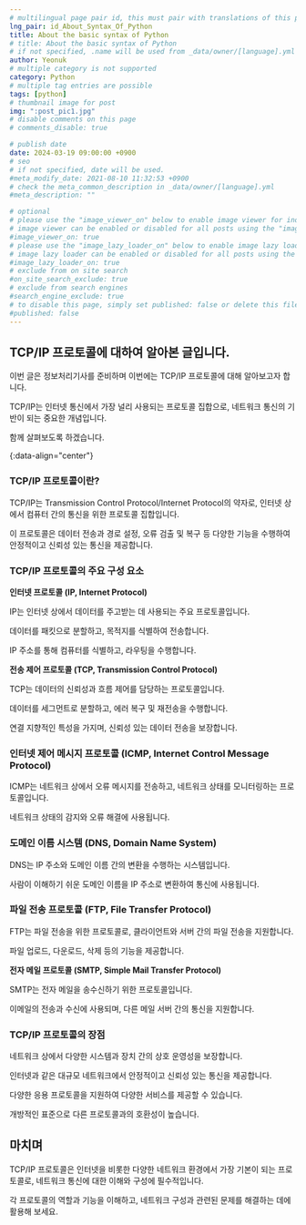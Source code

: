 ```yaml
---
# multilingual page pair id, this must pair with translations of this page. (This name must be unique)
lng_pair: id_About_Syntax_Of_Python
title: About the basic syntax of Python
# title: About the basic syntax of Python
# if not specified, .name will be used from _data/owner/[language].yml
author: Yeonuk
# multiple category is not supported
category: Python
# multiple tag entries are possible
tags: [python]
# thumbnail image for post
img: ":post_pic1.jpg"
# disable comments on this page
# comments_disable: true

# publish date
date: 2024-03-19 09:00:00 +0900
# seo
# if not specified, date will be used.
#meta_modify_date: 2021-08-10 11:32:53 +0900
# check the meta_common_description in _data/owner/[language].yml
#meta_description: ""

# optional
# please use the "image_viewer_on" below to enable image viewer for individual pages or posts (_posts/ or [language]/_posts folders).
# image viewer can be enabled or disabled for all posts using the "image_viewer_posts: true" setting in _data/conf/main.yml.
#image_viewer_on: true
# please use the "image_lazy_loader_on" below to enable image lazy loader for individual pages or posts (_posts/ or [language]/_posts folders).
# image lazy loader can be enabled or disabled for all posts using the "image_lazy_loader_posts: true" setting in _data/conf/main.yml.
#image_lazy_loader_on: true
# exclude from on site search
#on_site_search_exclude: true
# exclude from search engines
#search_engine_exclude: true
# to disable this page, simply set published: false or delete this file
#published: false
---
```


<!-- outline-start -->

## TCP/IP 프로토콜에 대하여 알아본 글입니다.

이번 글은 정보처리기사를 준비하며 이번에는 TCP/IP 프로토콜에 대해 알아보고자 합니다.

TCP/IP는 인터넷 통신에서 가장 널리 사용되는 프로토콜 집합으로, 네트워크 통신의 기반이 되는 중요한 개념입니다.

함께 살펴보도록 하겠습니다.

{:data-align="center"}

<!-- outline-end -->

### TCP/IP 프로토콜이란?

TCP/IP는 Transmission Control Protocol/Internet Protocol의 약자로, 인터넷 상에서 컴퓨터 간의 통신을 위한 프로토콜 집합입니다.

이 프로토콜은 데이터 전송과 경로 설정, 오류 검출 및 복구 등 다양한 기능을 수행하여 안정적이고 신뢰성 있는 통신을 제공합니다.

### TCP/IP 프로토콜의 주요 구성 요소

**인터넷 프로토콜 (IP, Internet Protocol)**

IP는 인터넷 상에서 데이터를 주고받는 데 사용되는 주요 프로토콜입니다.

데이터를 패킷으로 분할하고, 목적지를 식별하여 전송합니다.

IP 주소를 통해 컴퓨터를 식별하고, 라우팅을 수행합니다.

**전송 제어 프로토콜 (TCP, Transmission Control Protocol)**

TCP는 데이터의 신뢰성과 흐름 제어를 담당하는 프로토콜입니다.

데이터를 세그먼트로 분할하고, 에러 복구 및 재전송을 수행합니다.

연결 지향적인 특성을 가지며, 신뢰성 있는 데이터 전송을 보장합니다.

### 인터넷 제어 메시지 프로토콜 (ICMP, Internet Control Message Protocol)

ICMP는 네트워크 상에서 오류 메시지를 전송하고, 네트워크 상태를 모니터링하는 프로토콜입니다.

네트워크 상태의 감지와 오류 해결에 사용됩니다.

### 도메인 이름 시스템 (DNS, Domain Name System)

DNS는 IP 주소와 도메인 이름 간의 변환을 수행하는 시스템입니다.

사람이 이해하기 쉬운 도메인 이름을 IP 주소로 변환하여 통신에 사용됩니다.

### 파일 전송 프로토콜 (FTP, File Transfer Protocol)

FTP는 파일 전송을 위한 프로토콜로, 클라이언트와 서버 간의 파일 전송을 지원합니다.

파일 업로드, 다운로드, 삭제 등의 기능을 제공합니다.

**전자 메일 프로토콜 (SMTP, Simple Mail Transfer Protocol)**

SMTP는 전자 메일을 송수신하기 위한 프로토콜입니다.

이메일의 전송과 수신에 사용되며, 다른 메일 서버 간의 통신을 지원합니다.

### TCP/IP 프로토콜의 장점

네트워크 상에서 다양한 시스템과 장치 간의 상호 운영성을 보장합니다.

인터넷과 같은 대규모 네트워크에서 안정적이고 신뢰성 있는 통신을 제공합니다.

다양한 응용 프로토콜을 지원하여 다양한 서비스를 제공할 수 있습니다.

개방적인 표준으로 다른 프로토콜과의 호환성이 높습니다.

## 마치며

TCP/IP 프로토콜은 인터넷을 비롯한 다양한 네트워크 환경에서 가장 기본이 되는 프로토콜로, 네트워크 통신에 대한 이해와 구성에 필수적입니다.

각 프로토콜의 역할과 기능을 이해하고, 네트워크 구성과 관련된 문제를 해결하는 데에 활용해 보세요.
